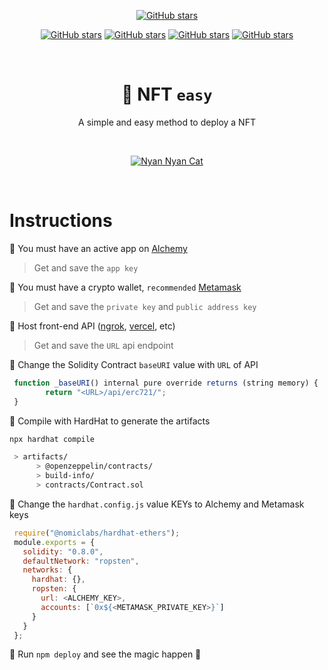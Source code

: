 <div align="center">

 [![GitHub stars](https://img.shields.io/static/v1?label=&message=Ethereum&color=7b2cbf&logo=ethereum&logoColor=9d6bfa)](https://ethereum.org/en/)

 [![GitHub stars](https://img.shields.io/static/v1?label=Solidity&message=^0.8.0&color=blue&logo=solidity&logoColor=9e8576)](https://docs.soliditylang.org/en/v0.8.0/)
 [![GitHub stars](https://img.shields.io/static/v1?label=HardHat&message=^2.6.7&color=yellow)](https://hardhat.org/)
 [![GitHub stars](https://img.shields.io/static/v1?label=NFT%20contract&message=ERC-721&color=orange)](http://erc721.org/)
 [![GitHub stars](https://img.shields.io/static/v1?label=@openzeppelin&message=^4.3.2&color=blue)](https://openzeppelin.com/)
 
 <br/>
 
 # 💠 NFT ``easy``
 
 A simple and easy method to deploy a NFT
 
 <br/>
 
 [![Nyan Nyan Cat](https://i.imgur.com/MjeqeUP.gif)](https://i.imgur.com/8ZFoIJA.gif)
</div>

<br/>

# Instructions
 🔹 You must have an active app on [Alchemy](https://www.alchemy.com/)
 > Get and save the ``app key``
 
 🔹 You must have a crypto wallet, ``recommended`` [Metamask](https://metamask.io/)
 > Get and save the ``private key`` and ``public address key``
 
 🔹 Host front-end API ([ngrok](https://ngrok.com/), [vercel](https://vercel.com/), etc)
 > Get and save the ``URL`` api endpoint
 
 🔹 Change the Solidity Contract `baseURI` value with ``URL`` of API
 
 ```js
  function _baseURI() internal pure override returns (string memory) {
         return "<URL>/api/erc721/";
  }
 ```
 
 🔹 Compile with HardHat to generate the artifacts
 
 ```sh
 npx hardhat compile
 ```
 
 ```sh
  > artifacts/
       > @openzeppelin/contracts/
       > build-info/
       > contracts/Contract.sol
 ```
 
 🔹 Change the `hardhat.config.js` value KEYs to Alchemy and Metamask keys
 
 ```js
  require("@nomiclabs/hardhat-ethers");
  module.exports = {
    solidity: "0.8.0",
    defaultNetwork: "ropsten",
    networks: {
      hardhat: {},
      ropsten: {
        url: <ALCHEMY_KEY>,
        accounts: [`0x${<METAMASK_PRIVATE_KEY>}`]
      }
    }
  };
 ```
 
 🔹 Run `npm deploy` and see the magic happen 🌟
 
 <br/>
